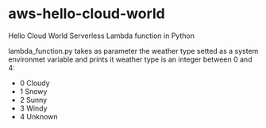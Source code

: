 # aws-hello-cloud-world
Hello Cloud World Serverless Lambda function in Python

lambda_function.py takes as parameter the weather type setted as a system environmet variable and prints it
weather type is an integer between 0 and 4: 

- 0 Cloudy 
- 1 Snowy 
- 2 Sunny
- 3 Windy
- 4 Unknown
